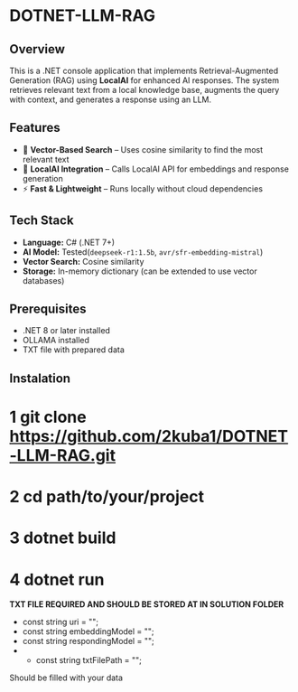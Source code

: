 # DOTNET-LLM-RAG

## Overview
This is a .NET console application that implements Retrieval-Augmented Generation (RAG) using **LocalAI** for enhanced AI responses. The system retrieves relevant text from a local knowledge base, augments the query with context, and generates a response using an LLM.

## Features
- 🧠 **Vector-Based Search** – Uses cosine similarity to find the most relevant text  
- 🤖 **LocalAI Integration** – Calls LocalAI API for embeddings and response generation  
- ⚡ **Fast & Lightweight** – Runs locally without cloud dependencies  

## Tech Stack
- **Language:** C# (.NET 7+)  
- **AI Model:** Tested(`deepseek-r1:1.5b`, `avr/sfr-embedding-mistral`)  
- **Vector Search:** Cosine similarity  
- **Storage:** In-memory dictionary (can be extended to use vector databases)  

## Prerequisites
- .NET 8 or later installed
- OLLAMA installed
- TXT file with prepared data

## Instalation
# 1 git clone https://github.com/2kuba1/DOTNET-LLM-RAG.git
# 2 cd path/to/your/project
# 3 dotnet build
# 4 dotnet run

**TXT FILE REQUIRED AND SHOULD BE STORED AT IN SOLUTION FOLDER**

- const string uri = "";
- const string embeddingModel = "";
- const string respondingModel = "";
- - const string txtFilePath = "";

Should be filled with your data
